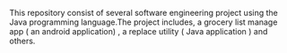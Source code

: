 This repository consist of several software engineering project using the Java programming language.The project includes, a grocery list manage app ( an android application) , a replace utility ( Java application ) and others.
